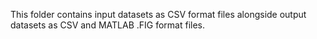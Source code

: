 This folder contains input datasets as CSV format files alongside output datasets as CSV and MATLAB .FIG format files. 
